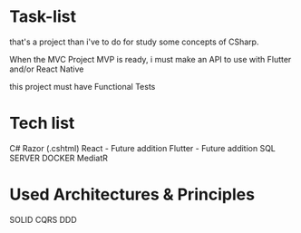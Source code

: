 # Task-list
that's a project than i've to do for study some concepts of CSharp.

When the MVC Project MVP is ready, i must make an API to use with Flutter and/or React Native

this project must have Functional Tests

# Tech list
C#
Razor (.cshtml)
React - Future addition
Flutter - Future addition
SQL SERVER
DOCKER
MediatR

# Used Architectures & Principles
SOLID
CQRS
DDD
